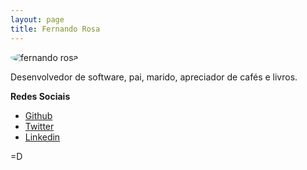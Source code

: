```yaml
---
layout: page
title: Fernando Rosa
---
```


<img src="https://libnando.com/assets/images/fernandor.jpeg" alt="fernando rosa" style="margin-left:0; border-radius: 50%;" />

Desenvolvedor de software, pai, marido, apreciador de cafés e livros.

**Redes Sociais**

<ul>
<li><a target="_blank" href="https://github.com/nandomegaman">Github</a></li>
<li><a target="_blank" href="https://twitter.com/nandomegaman">Twitter</a></li>
<li><a target="_blank" href="https://br.linkedin.com/in/nandomegaman">Linkedin</a></li>
</ul>

=D
